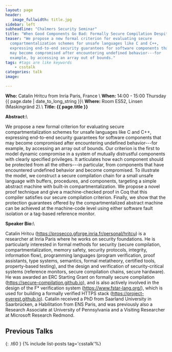 ```yaml
---
layout: page
header:
   image_fullwidth: title.jpg
sidebar: left
subheadline: "Chalmers Security Seminar"
title: "When Good Components Go Bad: Formally Secure Compilation Despite Dynamic Compromise"
teaser: "We propose a new formal criterion for evaluating secure
  compartmentalization schemes for unsafe languages like C and C++,
  expressing end-to-end security guarantees for software components that
  may become compromised after encountering undefined behavior---for
  example, by accessing an array out of bounds."
tags: #tags are like keywords
    - csstalk
categories: talk
image:

---
```

**Who:** Catalin Hritcu from Inria Paris, France \\
**When:**  14:00 - 15:00 Thursday {{ page.date | date_to_long_string }}\\
**Where:**  Room ES52, Linsen (Maskingränd 2).\\
**Title: {{ page.title }}**

**Abstract:**\\

We propose a new formal criterion for evaluating secure
compartmentalization schemes for unsafe languages like C and C++,
expressing end-to-end security guarantees for software components that
may become compromised after encountering undefined behavior---for
example, by accessing an array out of bounds. Our criterion is the
first to model dynamic compromise in a system of mutually distrustful
components with clearly specified privileges. It articulates how each
component should be protected from all the others---in particular,
from components that have encountered undefined behavior and become
compromised.
To illustrate the model, we construct a secure compilation chain for a
small unsafe language with buffers, procedures, and components,
targeting a simple abstract machine with built-in
compartmentalization. We propose a novel proof technique and give a
machine-checked proof in Coq that this compiler satisfies our secure
compilation criterion. Finally, we show that the protection guarantees
offered by the compartmentalized abstract machine can be achieved at
the machine-code level using either software fault isolation or a
tag-based reference monitor.

**Speaker Bio:**\\

Catalin Hritcu (https://prosecco.gforge.inria.fr/personal/hritcu) is a
researcher at Inria Paris where he works on security foundations. He
is particularly interested in formal methods for security (secure
compilation, compartmentalization, memory safety, security protocols,
integrity, information flow), programming languages (program
verification, proof assistants, type systems, semantics, formal
metatheory, certified tools, property-based testing), and the design
and verification of security-critical systems (reference monitors,
secure compilation chains, secure hardware). He was awarded an ERC
Starting Grant on formally secure compilation
(https://secure-compilation.github.io), and is also actively involved
in the design of the F* verification system
(https://www.fstar-lang.org/), which is used for building a formally
verified HTTPS stack (https://project-everest.github.io). Catalin
received a PhD from Saarland University in Saarbrücken, a Habilitation
from ENS Paris, and was previously also a Research Associate at
University of Pennsylvania and a Visiting Researcher at Microsoft
Research Redmond.

## Previous Talks
{: .t60 }
{% include list-posts tag='csstalk'%}
